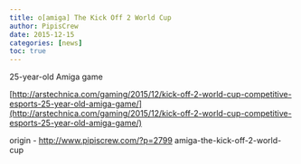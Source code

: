 ```yaml
---
title: o[amiga] The Kick Off 2 World Cup
author: PipisCrew
date: 2015-12-15
categories: [news]
toc: true
---
```


25-year-old Amiga game

[http://arstechnica.com/gaming/2015/12/kick-off-2-world-cup-competitive-esports-25-year-old-amiga-game/](http://arstechnica.com/gaming/2015/12/kick-off-2-world-cup-competitive-esports-25-year-old-amiga-game/)

origin - http://www.pipiscrew.com/?p=2799 amiga-the-kick-off-2-world-cup